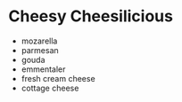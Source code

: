 # Cheesy Cheesilicious

- mozarella
- parmesan
- gouda
- emmentaler
- fresh cream cheese
- cottage cheese
